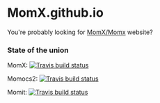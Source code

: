 # MomX.github.io

You're probably looking for [MomX/Momx](http://momx.github.io/MomX/) website?

### State of the union

MomX: [![Travis build status](https://travis-ci.org/MomX/MomX.svg?branch=master)](https://travis-ci.org/MomX/MomX)

Momocs2: [![Travis build status](https://travis-ci.org/MomX/Momocs2.svg?branch=master)](https://travis-ci.org/MomX/Momocs2)

Momit: [![Travis build status](https://travis-ci.org/MomX/Momit.svg?branch=master)](https://travis-ci.org/MomX/Momit)


